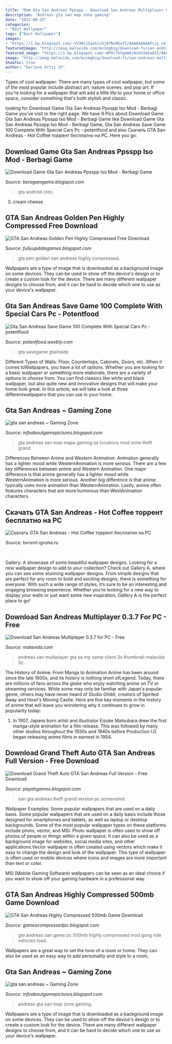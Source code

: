 ```yaml
---
title: "Rom Gta San Andreas Ppsspp - Download San Andreas Multiplayer 0.3.7 For Pc"
description: "Andreas gta san map zone gaming"
date: "2022-08-25"
categories:
- "Best Wallpaper"
tags: ["Best Wallpaper"]
images:
- "https://1.bp.blogspot.com/-VV3Mv1Gaatc/Uj8fNvREuYI/AAAAAAAAAPc/y_v9_y-SBys/s1600/Download+Grand+Theft+Auto+GTA+San+Andreas.png"
featuredImage: "http://imag.malavida.com/mvimgbig/download-fs/san-andreas-multiplayer-10318-2.jpg"
featured_image: "https://1.bp.blogspot.com/-HP9l7bYgeW4/WibO3mEaA3I/AAAAAAAACek/PWHWMhvZJQgP-47rHMVi1mVXZ_X1ld3-ACLcBGAs/s640/1zmcwt2.jpg"
image: "http://imag.malavida.com/mvimgbig/download-fs/san-andreas-multiplayer-10318-2.jpg"
ShowToc: true
author: "Darlene Ortiz IV"
---
```



Types of cool wallpaper:
There are many types of cool wallpaper, but some of the most popular include abstract art, nature scenes, and pop art. If you're looking for a wallpaper that will add a little life to your home or office space, consider something that's both stylish and classic.

	

		
looking for Download Game Gta San Andreas Ppsspp Iso Mod - Berbagi Game you've visit to the right page. We have 9 Pics about Download Game Gta San Andreas Ppsspp Iso Mod - Berbagi Game like Download Game Gta San Andreas Ppsspp Iso Mod - Berbagi Game, Gta San Andreas Save Game 100 Complete With Special Cars Pc - potentfood and also Скачать GTA San Andreas - Hot Coffee торрент бесплатно на PC. Here you go:
		
    
## Download Game Gta San Andreas Ppsspp Iso Mod - Berbagi Game

<img loading=lazy src="https://lh5.googleusercontent.com/proxy/nSM_DwceJjNijuJdFQrvmrrtA2COgoUG-TsthEJlkQkNZYInAhSrJ8bIpYCfDJ19sAx9uXoCmtYyCLI7uy3X3lN-DYvGHW6x4X8YzFTumu3iUA4aDThHmW0h4g=w1200-h630-p-k-no-nu" onerror="this.onerror=null;this.src='https://tse2.mm.bing.net/th?id=OIP.ryDJbzF9KoCiHUmGhg0OiQHaFj&amp;pid=15.1';" alt="Download Game Gta San Andreas Ppsspp Iso Mod - Berbagi Game">

_Source: beragamgame.blogspot.com_

>gta android cleo. 

	

3. cream cheese 

    
## GTA San Andreas Golden Pen Highly Compressed Free Download

<img loading=lazy src="https://1.bp.blogspot.com/-HP9l7bYgeW4/WibO3mEaA3I/AAAAAAAACek/PWHWMhvZJQgP-47rHMVi1mVXZ_X1ld3-ACLcBGAs/s640/1zmcwt2.jpg" onerror="this.onerror=null;this.src='https://tse3.mm.bing.net/th?id=OIP.NCAAoqiGU-ctKB_iy7uFLgHaFj&amp;pid=15.1';" alt="GTA San Andreas Golden Pen Highly Compressed Free Download">

_Source: fullyupdategames.blogspot.com_

>gta pen golden san andreas highly compressed. 

	

Wallpapers are a type of image that is downloaded as a background image on some devices. They can be used to show off the device's design or to create a custom look for the device. There are many different wallpaper designs to choose from, and it can be hard to decide which one to use as your device's wallpaper.

    
## Gta San Andreas Save Game 100 Complete With Special Cars Pc - Potentfood

<img loading=lazy src="http://potentfood.weebly.com/uploads/1/2/3/9/123953128/812127507.JPG" onerror="this.onerror=null;this.src='https://tse4.mm.bing.net/th?id=OIP.rpfFgnAfq6bGx6SwD08zFAHaFj&amp;pid=15.1';" alt="Gta San Andreas Save Game 100 Complete With Special Cars Pc - potentfood">

_Source: potentfood.weebly.com_

>gta savegame gtainside. 

	

Different Types of Walls: Floor, Countertops, Cabinets, Doors, etc.
When it comes toWallpapers, you have a lot of options. Whether you are looking for a basic wallpaper or something more elaborate, there are a variety of options to choose from. You can find classics like white and black wallpaper, but also quite new and innovative designs that will make your home look great. In this article, we will take a look at three differentwallpapers that you can use in your home.

    
## Gta San Andreas ~ Gaming Zone

<img loading=lazy src="http://4.bp.blogspot.com/-9wIqJ35DIeo/TdQyUKpl0gI/AAAAAAAABn4/MkOouvEpdlo/s1600/GTA_San_Andreas_-_Vehicle_Locations.jpg" onerror="this.onerror=null;this.src='https://tse4.mm.bing.net/th?id=OIP.HELqFrNEo-lpmwbIXUl1rAHaHa&amp;pid=15.1';" alt="gta san andreas ~ Gaming Zone">

_Source: infoaboutgamepictures.blogspot.com_

>gta andreas san map mapa gaming sa locations mod zone theft grand. 

	

Differences Between Anime and Western Animation: Animation generally has a lighter mood while WesternAnimation is more serious.
There are a few key differences between anime and Western Animation. One major difference is that anime generally has a lighter mood while WesternAnimation is more serious. Another big difference is that anime typically uses more animation than WesternAnimation. Lastly, anime often features characters that are more humorous than WestAnimation characters.

    
## Скачать GTA San Andreas - Hot Coffee торрент бесплатно на PC

<img loading=lazy src="https://torrent-igruha.ru/uploads/posts/2016-01/1453579186_hqdefault.jpg" onerror="this.onerror=null;this.src='https://tse3.mm.bing.net/th?id=OIP.JYnokiyMn31DrvmGQNSH9AHaEK&amp;pid=15.1';" alt="Скачать GTA San Andreas - Hot Coffee торрент бесплатно на PC">

_Source: torrent-igruha.ru_

>. 

	

Gallery: A showcase of some beautiful wallpaper designs.
Looking for a new wallpaper design to add to your collection? Check out Gallery A, where you can see some stunning wallpaper designs. From simple designs that are perfect for any room to bold and exciting designs, there is something for everyone. With such a wide range of styles, it’s sure to be an interesting and engaging browsing experience. Whether you’re looking for a new way to display your walls or just want some new inspiration, Gallery A is the perfect place to go!





	
	
    
## Download San Andreas Multiplayer 0.3.7 For PC - Free

<img loading=lazy src="http://imag.malavida.com/mvimgbig/download-fs/san-andreas-multiplayer-10318-2.jpg" onerror="this.onerror=null;this.src='https://tse2.mm.bing.net/th?id=OIP.pMiGKhGO9y6roZoZhlELgAHaFj&amp;pid=15.1';" alt="Download San Andreas Multiplayer 0.3.7 for PC - Free">

_Source: malavida.com_

>andreas san multiplayer gta sa mp samp client 3x thumbnail malavida 3z. 

	

The History of Anime: From Manga to Animation
Anime has been around since the late 1800s, and its history is nothing short ofLegend. Today, there are millions of fans across the globe who enjoy watching anime on TV or streaming services. While some may only be familiar with Japan's popular genre, others may have never heard of Studio Ghibli, creators of Spirited Away and Howl's Moving Castle. Here are five key moments in the history of anime that will leave you wondering why it continues to grow in popularity today:
1) In 1907, Japans born artist and illustrator Eisuke Matsubara drew the first manga-style animation for a film release. This was followed by many other studios throughout the 1930s and 1940s before Production I.G began releasing anime films in earnest in 1954.

    
## Download Grand Theft Auto GTA San Andreas Full Version - Free Download

<img loading=lazy src="https://1.bp.blogspot.com/-VV3Mv1Gaatc/Uj8fNvREuYI/AAAAAAAAAPc/y_v9_y-SBys/s1600/Download+Grand+Theft+Auto+GTA+San+Andreas.png" onerror="this.onerror=null;this.src='https://tse1.mm.bing.net/th?id=OIP.q5EsuCy4rxc30m8NiCLyigHaFj&amp;pid=15.1';" alt="Download Grand Theft Auto GTA San Andreas Full Version - Free Download">

_Source: payahgames.blogspot.com_

>san gta andreas theft grand version pc screenshot. 

	

Wallpaper Examples: Some popular wallpapers that are used on a daily basis.
Some popular wallpapers that are used on a daily basis include those designed for smartphones and tablets, as well as laptop or desktop backgrounds. Some of the most popular wallpaper types on these platforms include photo, vector, and MSI. 
Photo wallpaper is often used to show off photos of people or things within a given space. It can also be used as a background image for websites, social media sites, and other applications.Vector wallpaper is often created using vectors which make it easy to change the design and look of the wallpaper. This type of wallpaper is often used on mobile devices where icons and images are more important than text or color. 

MSI (Mobile Gaming Software) wallpapers can be seen as an ideal choice if you want to show off your gaming hardware in a professional way.

    
## GTA San Andreas Highly Compressed 500mb Game Download

<img loading=lazy src="https://1.bp.blogspot.com/-L9HokWZ7xQ4/XfL00fACE9I/AAAAAAAAE2Q/zobfEEfUPakN-1DIpV5UFcU2TDvHtFVoQCLcBGAsYHQ/s1600/GTA%2BSan%2BAndreas%2BHighly%2BCompressed%2B500mb%2BPC%2BGame%2BFree%2BDownload%2B1.jpg" onerror="this.onerror=null;this.src='https://tse3.mm.bing.net/th?id=OIP.H5FGvrM1KgQtQUAhCAKbbwHaEK&amp;pid=15.1';" alt="GTA San Andreas Highly Compressed 500mb Game Download">

_Source: gamescompressedpc.blogspot.com_

>gta andreas san game pc 500mb highly compressed mod gang ride vehicles load. 

	

Wallpapers are a great way to set the tone of a room or home. They can also be used as an easy way to add personality and style to a room.

    
## Gta San Andreas ~ Gaming Zone

<img loading=lazy src="http://4.bp.blogspot.com/-6ePH6t2KkBg/TdQyKXfCjQI/AAAAAAAABn0/GIn8BI4Noeg/s1600/GTA_San_Andreas_-_Tag_Locations.jpg" onerror="this.onerror=null;this.src='https://tse4.mm.bing.net/th?id=OIP.hrKfznLATDa4NZ3LuIdhqgHaFM&amp;pid=15.1';" alt="gta san andreas ~ Gaming Zone">

_Source: infoaboutgamepictures.blogspot.com_

>andreas gta san map zone gaming. 

	

Wallpapers are a type of image that is downloaded as a background image on some devices. They can be used to show off the device's design or to create a custom look for the device. There are many different wallpaper designs to choose from, and it can be hard to decide which one to use as your device's wallpaper.

